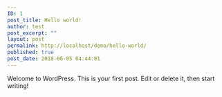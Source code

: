 ```yaml
---
ID: 1
post_title: Hello world!
author: test
post_excerpt: ""
layout: post
permalink: http://localhost/demo/hello-world/
published: true
post_date: 2018-06-05 04:44:01
---
```

Welcome to WordPress. This is your first post. Edit or delete it, then start writing!
